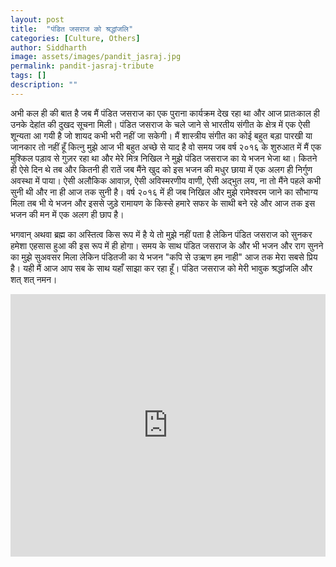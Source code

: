 ```yaml
---
layout: post
title:  "पंडित जसराज को श्रद्धांजलि"
categories: [Culture, Others]
author: Siddharth
image: assets/images/pandit_jasraj.jpg
permalink: pandit-jasraj-tribute
tags: []
description: ""
---
```

अभी कल ही की बात है जब मैं पंडित जसराज का एक पुराना कार्यक्रम देख रहा था और आज प्रातःकाल ही उनके देहांत की दुखद सूचना मिली। पंडित जसराज के चले जाने से भारतीय संगीत के क्षेत्र में एक ऐसी शून्यता आ गयी है जो शायद कभी भरी नहीं जा सकेगी। मैं शास्त्रीय संगीत का कोई बहुत बड़ा पारखी या जानकार तो नहीं हूँ कित्नु मुझे आज भी बहुत अच्छे से याद है वो समय जब वर्ष २०१६ के शुरुआत में मैं एक मुश्किल पड़ाव से गुज़र रहा था और मेरे मित्र निखिल ने मुझे पंडित जसराज का ये भजन भेजा था। कितने ही ऐसे दिन थे तब और कितनी ही रातें जब मैंने खुद को इस भजन की मधुर छाया में एक अलग ही निर्गुण अवस्था में पाया। ऐसी अलौकिक आवाज़, ऐसी अविस्मरणीय वाणी, ऐसी अद्भुत लय, ना तो मैंने पहले कभी सुनी थी और ना ही आज तक सुनी है। वर्ष २०१६ में ही जब निखिल और मुझे रामेश्वरम जाने का सौभाग्य मिला तब भी ये भजन और इससे जुड़े रामायण के किस्से हमारे सफर के साथी बने रहे और आज तक इस भजन की मन में एक अलग ही छाप है। 

भगवान् अथवा ब्रह्म का अस्तित्व किस रूप में है ये तो मुझे नहीं पता है लेकिन पंडित जसराज को सुनकर हमेशा एहसास हुआ की इस रूप में ही होगा। समय के साथ पंडित जसराज के और भी भजन और राग सुनने का मुझे सुअवसर मिला लेकिन पंडितजी का ये भजन "कपि से उऋण हम नाही" आज तक मेरा सबसे प्रिय है। यही मैं आज आप सब के साथ यहाँ साझा कर रहा हूँ। पंडित जसराज को मेरी भावुक श्रद्धांजलि और शत् शत् नमन।

<p><iframe style="width:100%;" height="420" src="https://www.youtube.com/embed/LLX8PRWIcQE?rel=0&amp;showinfo=0" frameborder="0" allowfullscreen></iframe></p>
